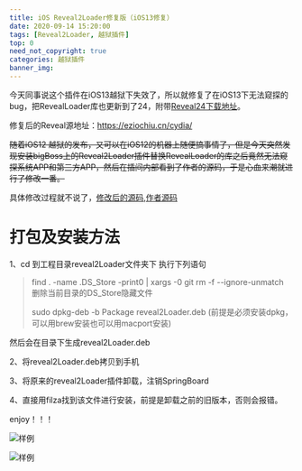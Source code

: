 ```yaml
---
title: iOS Reveal2Loader修复版（iOS13修复）
date: 2020-09-14 15:20:00
tags: [Reveal2Loader, 越狱插件]
top: 0
need_not_copyright: true
categories: 越狱插件
banner_img:
---
```


今天同事说这个插件在iOS13越狱下失效了，所以就修复了在iOS13下无法窥探的bug，把RevealLoader库也更新到了24，附带[Reveal24下载地址](https://www.macwk.com/soft/reveal)。

修复后的Reveal源地址：https://eziochiu.cn/cydia/

~~随着iOS12 越狱的发布，又可以在iOS12的机器上随便搞事情了，但是今天突然发现安装bigBoss上的Reveal2Loader插件替换RevealLoader的库之后竟然无法窥探系统APP和第三方APP，然后在插间内部看到了作者的源码，于是心血来潮就进行了修改一番。~~

<!-- more -->

具体修改过程就不说了，[修改后的源码](https://github.com/eziochiu/Reveal2Loader-Fixed-or-iOS12),[作者源码](https://github.com/zidaneno5/Reveal2Loader)

# 打包及安装方法

1、cd 到工程目录reveal2Loader文件夹下 执行下列语句

> find . -name .DS_Store -print0 | xargs -0 git rm -f --ignore-unmatch 删除当前目录的DS_Store隐藏文件
>
> sudo dpkg-deb -b Package reveal2Loader.deb (前提是必须安装dpkg，可以用brew安装也可以用macport安装)

然后会在目录下生成reveal2Loader.deb

2、将reveal2Loader.deb拷贝到手机

3、将原来的reveal2Loader插件卸载，注销SpringBoard

4、直接用filza找到该文件进行安装，前提是卸载之前的旧版本，否则会报错。

enjoy！！！

![样例](QQ20190225-124715@2x.png)

![样例](QQ20190225-124731@2x.png)